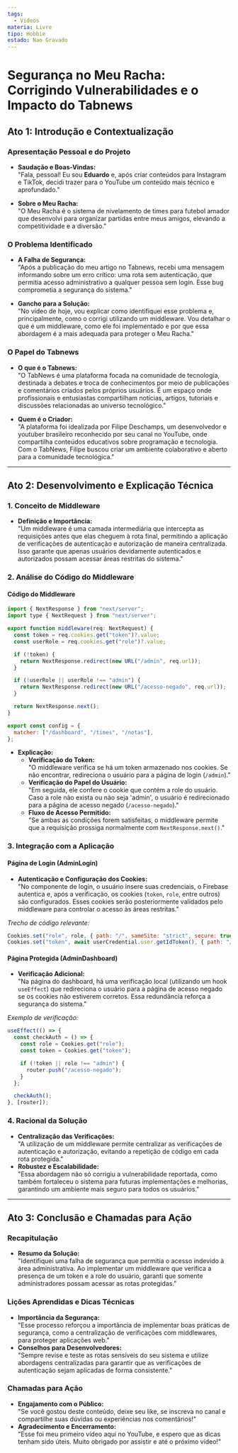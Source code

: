 ```yaml
---
tags:
  - Videos
materia: Livre
tipo: Hobbie
estado: Nao Gravado
---
```

# Segurança no Meu Racha: Corrigindo Vulnerabilidades e o Impacto do Tabnews

## Ato 1: Introdução e Contextualização

### Apresentação Pessoal e do Projeto
- **Saudação e Boas-Vindas:**  
  "Fala, pessoal! Eu sou **Eduardo** e, após criar conteúdos para Instagram e TikTok, decidi trazer para o YouTube um conteúdo mais técnico e aprofundado."

- **Sobre o Meu Racha:**  
  "O Meu Racha é o sistema de nivelamento de times para futebol amador que desenvolvi para organizar partidas entre meus amigos, elevando a competitividade e a diversão."

### O Problema Identificado
- **A Falha de Segurança:**  
  "Após a publicação do meu artigo no Tabnews, recebi uma mensagem informando sobre um erro crítico: uma rota sem autenticação, que permitia acesso administrativo a qualquer pessoa sem login. Esse bug comprometia a segurança do sistema."

- **Gancho para a Solução:**  
  "No vídeo de hoje, vou explicar como identifiquei esse problema e, principalmente, como o corrigi utilizando um middleware. Vou detalhar o que é um middleware, como ele foi implementado e por que essa abordagem é a mais adequada para proteger o Meu Racha."

### O Papel do Tabnews
- **O que é o Tabnews:**  
  "O TabNews é uma plataforma focada na comunidade de tecnologia, destinada a debates e troca de conhecimentos por meio de publicações e comentários criados pelos próprios usuários. É um espaço onde profissionais e entusiastas compartilham notícias, artigos, tutoriais e discussões relacionadas ao universo tecnológico."

- **Quem é o Criador:**  
  "A plataforma foi idealizada por Filipe Deschamps, um desenvolvedor e youtuber brasileiro reconhecido por seu canal no YouTube, onde compartilha conteúdos educativos sobre programação e tecnologia. Com o TabNews, Filipe buscou criar um ambiente colaborativo e aberto para a comunidade tecnológica."

---

## Ato 2: Desenvolvimento e Explicação Técnica

### 1. Conceito de Middleware
- **Definição e Importância:**  
  "Um middleware é uma camada intermediária que intercepta as requisições antes que elas cheguem à rota final, permitindo a aplicação de verificações de autenticação e autorização de maneira centralizada. Isso garante que apenas usuários devidamente autenticados e autorizados possam acessar áreas restritas do sistema."

### 2. Análise do Código do Middleware

#### Código do Middleware
```js
import { NextResponse } from "next/server";
import type { NextRequest } from "next/server";

export function middleware(req: NextRequest) {
  const token = req.cookies.get("token")?.value;
  const userRole = req.cookies.get("role")?.value;

  if (!token) {
    return NextResponse.redirect(new URL("/admin", req.url));
  }

  if (!userRole || userRole !== "admin") {
    return NextResponse.redirect(new URL("/acesso-negado", req.url));
  }

  return NextResponse.next();
}

export const config = {
  matcher: ["/dashboard", "/times", "/notas"],
};
```

- **Explicação:**  
  - **Verificação do Token:**  
    "O middleware verifica se há um token armazenado nos cookies. Se não encontrar, redireciona o usuário para a página de login (`/admin`)."
  - **Verificação do Papel do Usuário:**  
    "Em seguida, ele confere o cookie que contém a role do usuário. Caso a role não exista ou não seja 'admin', o usuário é redirecionado para a página de acesso negado (`/acesso-negado`)."
  - **Fluxo de Acesso Permitido:**  
    "Se ambas as condições forem satisfeitas, o middleware permite que a requisição prossiga normalmente com `NextResponse.next()`."

### 3. Integração com a Aplicação

#### Página de Login (AdminLogin)
- **Autenticação e Configuração dos Cookies:**  
  "No componente de login, o usuário insere suas credenciais, o Firebase autentica e, após a verificação, os cookies (`token`, `role`, entre outros) são configurados. Esses cookies serão posteriormente validados pelo middleware para controlar o acesso às áreas restritas."
  
*Trecho de código relevante:*
```js
Cookies.set("role", role, { path: "/", sameSite: "strict", secure: true });
Cookies.set("token", await userCredential.user.getIdToken(), { path: "/", sameSite: "strict", secure: true });
```

#### Página Protegida (AdminDashboard)
- **Verificação Adicional:**  
  "Na página do dashboard, há uma verificação local (utilizando um hook `useEffect`) que redireciona o usuário para a página de acesso negado se os cookies não estiverem corretos. Essa redundância reforça a segurança do sistema."

*Exemplo de verificação:*
```js
useEffect(() => {
  const checkAuth = () => {
    const role = Cookies.get("role");
    const token = Cookies.get("token");

    if (!token || role !== "admin") {
      router.push("/acesso-negado");
    }
  };

  checkAuth();
}, [router]);
```

### 4. Racional da Solução
- **Centralização das Verificações:**  
  "A utilização de um middleware permite centralizar as verificações de autenticação e autorização, evitando a repetição de código em cada rota protegida."
- **Robustez e Escalabilidade:**  
  "Essa abordagem não só corrigiu a vulnerabilidade reportada, como também fortaleceu o sistema para futuras implementações e melhorias, garantindo um ambiente mais seguro para todos os usuários."

---

## Ato 3: Conclusão e Chamadas para Ação

### Recapitulação
- **Resumo da Solução:**  
  "Identifiquei uma falha de segurança que permitia o acesso indevido à área administrativa. Ao implementar um middleware que verifica a presença de um token e a role do usuário, garanti que somente administradores possam acessar as rotas protegidas."

### Lições Aprendidas e Dicas Técnicas
- **Importância da Segurança:**  
  "Esse processo reforçou a importância de implementar boas práticas de segurança, como a centralização de verificações com middlewares, para proteger aplicações web."
- **Conselhos para Desenvolvedores:**  
  "Sempre revise e teste as rotas sensíveis do seu sistema e utilize abordagens centralizadas para garantir que as verificações de autenticação sejam aplicadas de forma consistente."

### Chamadas para Ação
- **Engajamento com o Público:**  
  "Se você gostou deste conteúdo, deixe seu like, se inscreva no canal e compartilhe suas dúvidas ou experiências nos comentários!"
- **Agradecimento e Encerramento:**  
  "Esse foi meu primeiro vídeo aqui no YouTube, e espero que as dicas tenham sido úteis. Muito obrigado por assistir e até o próximo vídeo!"
